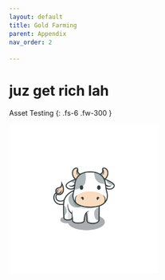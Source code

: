 ```yaml
---
layout: default
title: Gold Farming
parent: Appendix
nav_order: 2

---
```


# juz get rich lah

Asset Testing
{: .fs-6 .fw-300 }

<img src="/assets/images/Kuh.png" alt="Moo" width="300" height="300">
